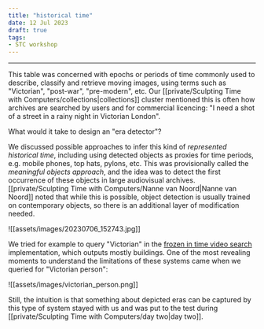 ```yaml
---
title: "historical time"
date: 12 Jul 2023
draft: true
tags:
- STC workshop
---
```

---

This table was concerned with epochs or periods of time commonly used to describe, classify and retrieve moving images, using terms such as "Victorian", "post-war", "pre-modern", etc. Our [[private/Sculpting Time with Computers/collections|collections]] cluster mentioned this is often how archives are searched by users and for commercial licencing: "I need a shot of a street in a rainy night in Victorian London".

What would it take to design an "era detector"?

We discussed possible approaches to infer this kind of _represented historical time_, including using detected objects as proxies for time periods, e.g. mobile phones, top hats, pylons, etc. This was provisionally called the _meaningful objects approach_, and the idea was to detect the first occurrence of these objects in large audiovisual archives. [[private/Sculpting Time with Computers/Nanne van Noord|Nanne van Noord]]  noted that while this is possible, object detection is usually trained on contemporary objects, so there is an additional layer of modification needed.

![[assets/images/20230706_152743.jpg]]

We tried for example to query "Victorian" in the [frozen in time video search](https://meru.robots.ox.ac.uk/frozen-in-time/) implementation, which outputs mostly buildings. One of the most revealing moments to understand the limitations of these systems came when we queried for "Victorian person":

![[assets/images/victorian_person.png]]

Still, the intuition is that something about depicted eras can be captured by this type of system stayed with us and was put to the test during [[private/Sculpting Time with Computers/day two|day two]].

